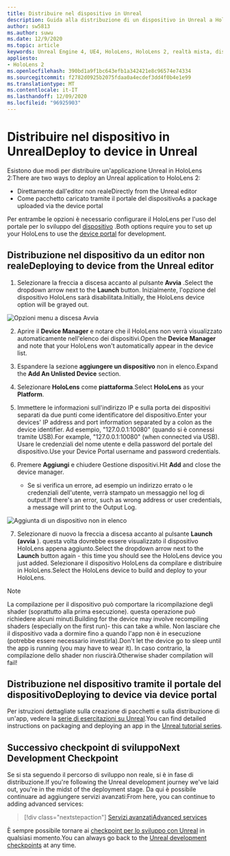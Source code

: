 ```yaml
---
title: Distribuire nel dispositivo in Unreal
description: Guida alla distribuzione di un dispositivo in Unreal a HoloLens 2
author: sw5813
ms.author: suwu
ms.date: 12/9/2020
ms.topic: article
keywords: Unreal Engine 4, UE4, HoloLens, HoloLens 2, realtà mista, distribuzione su dispositivo, PC, documentazione, auricolare realtà mista, headset di realtà mista di Windows, auricolare della realtà virtuale
appliesto:
- HoloLens 2
ms.openlocfilehash: 390bd1a9f1bc643efb1a342421e8c96574e74334
ms.sourcegitcommit: f2782d0925b2075fdaa0a4ecdef3dd4f0b4e1e99
ms.translationtype: MT
ms.contentlocale: it-IT
ms.lasthandoff: 12/09/2020
ms.locfileid: "96925903"
---
```

# <a name="deploy-to-device-in-unreal"></a><span data-ttu-id="d5d2a-104">Distribuire nel dispositivo in Unreal</span><span class="sxs-lookup"><span data-stu-id="d5d2a-104">Deploy to device in Unreal</span></span>

<span data-ttu-id="d5d2a-105">Esistono due modi per distribuire un'applicazione Unreal in HoloLens 2:</span><span class="sxs-lookup"><span data-stu-id="d5d2a-105">There are two ways to deploy an Unreal application to HoloLens 2:</span></span>
* <span data-ttu-id="d5d2a-106">Direttamente dall'editor non reale</span><span class="sxs-lookup"><span data-stu-id="d5d2a-106">Directly from the Unreal editor</span></span>
* <span data-ttu-id="d5d2a-107">Come pacchetto caricato tramite il portale del dispositivo</span><span class="sxs-lookup"><span data-stu-id="d5d2a-107">As a package uploaded via the device portal</span></span>

<span data-ttu-id="d5d2a-108">Per entrambe le opzioni è necessario configurare il HoloLens per l'uso del portale per lo sviluppo del [dispositivo](../platform-capabilities-and-apis/using-the-windows-device-portal.md) .</span><span class="sxs-lookup"><span data-stu-id="d5d2a-108">Both options require you to set up your HoloLens to use the [device portal](../platform-capabilities-and-apis/using-the-windows-device-portal.md) for development.</span></span>

## <a name="deploying-to-device-from-the-unreal-editor"></a><span data-ttu-id="d5d2a-109">Distribuzione nel dispositivo da un editor non reale</span><span class="sxs-lookup"><span data-stu-id="d5d2a-109">Deploying to device from the Unreal editor</span></span>

1. <span data-ttu-id="d5d2a-110">Selezionare la freccia a discesa accanto al pulsante **Avvia** .</span><span class="sxs-lookup"><span data-stu-id="d5d2a-110">Select the dropdown arrow next to the **Launch** button.</span></span> <span data-ttu-id="d5d2a-111">Inizialmente, l'opzione del dispositivo HoloLens sarà disabilitata.</span><span class="sxs-lookup"><span data-stu-id="d5d2a-111">Initially, the HoloLens device option will be grayed out.</span></span>

![Opzioni menu a discesa Avvia](images/unreal/launch-dropdown.png)

2. <span data-ttu-id="d5d2a-113">Aprire il **Device Manager** e notare che il HoloLens non verrà visualizzato automaticamente nell'elenco dei dispositivi.</span><span class="sxs-lookup"><span data-stu-id="d5d2a-113">Open the **Device Manager** and note that your HoloLens won't automatically appear in the device list.</span></span>

3. <span data-ttu-id="d5d2a-114">Espandere la sezione **aggiungere un dispositivo** non in elenco.</span><span class="sxs-lookup"><span data-stu-id="d5d2a-114">Expand the **Add An Unlisted Device** section.</span></span>

4. <span data-ttu-id="d5d2a-115">Selezionare **HoloLens** come **piattaforma**.</span><span class="sxs-lookup"><span data-stu-id="d5d2a-115">Select **HoloLens** as your **Platform**.</span></span>

5. <span data-ttu-id="d5d2a-116">Immettere le informazioni sull'indirizzo IP e sulla porta dei dispositivi separati da due punti come identificatore del dispositivo.</span><span class="sxs-lookup"><span data-stu-id="d5d2a-116">Enter your devices' IP address and port information separated by a colon as the device identifier.</span></span> <span data-ttu-id="d5d2a-117">Ad esempio, "127.0.0.1:10080" (quando si è connessi tramite USB).</span><span class="sxs-lookup"><span data-stu-id="d5d2a-117">For example, "127.0.0.1:10080" (when connected via USB).</span></span> <span data-ttu-id="d5d2a-118">Usare le credenziali del nome utente e della password del portale del dispositivo.</span><span class="sxs-lookup"><span data-stu-id="d5d2a-118">Use your Device Portal username and password credentials.</span></span>

6. <span data-ttu-id="d5d2a-119">Premere **Aggiungi** e chiudere Gestione dispositivi.</span><span class="sxs-lookup"><span data-stu-id="d5d2a-119">Hit **Add** and close the device manager.</span></span>
    * <span data-ttu-id="d5d2a-120">Se si verifica un errore, ad esempio un indirizzo errato o le credenziali dell'utente, verrà stampato un messaggio nel log di output.</span><span class="sxs-lookup"><span data-stu-id="d5d2a-120">If there's an error, such as wrong address or user credentials, a message will print to the Output Log.</span></span>

![Aggiunta di un dispositivo non in elenco](images/unreal/add-unlisted-device.png)

7. <span data-ttu-id="d5d2a-122">Selezionare di nuovo la freccia a discesa accanto al pulsante **Launch (avvia** ). questa volta dovrebbe essere visualizzato il dispositivo HoloLens appena aggiunto.</span><span class="sxs-lookup"><span data-stu-id="d5d2a-122">Select the dropdown arrow next to the **Launch** button again - this time you should see the HoloLens device you just added.</span></span> <span data-ttu-id="d5d2a-123">Selezionare il dispositivo HoloLens da compilare e distribuire in HoloLens.</span><span class="sxs-lookup"><span data-stu-id="d5d2a-123">Select the HoloLens device to build and deploy to your HoloLens.</span></span>

>[!NOTE]
><span data-ttu-id="d5d2a-124">La compilazione per il dispositivo può comportare la ricompilazione degli shader (soprattutto alla prima esecuzione). questa operazione può richiedere alcuni minuti.</span><span class="sxs-lookup"><span data-stu-id="d5d2a-124">Building for the device may involve recompiling shaders (especially on the first run)- this can take a while.</span></span> <span data-ttu-id="d5d2a-125">Non lasciare che il dispositivo vada a dormire fino a quando l'app non è in esecuzione (potrebbe essere necessario investirla).</span><span class="sxs-lookup"><span data-stu-id="d5d2a-125">Don't let the device go to sleep until the app is running (you may have to wear it).</span></span> <span data-ttu-id="d5d2a-126">In caso contrario, la compilazione dello shader non riuscirà.</span><span class="sxs-lookup"><span data-stu-id="d5d2a-126">Otherwise shader compilation will fail!</span></span>

## <a name="deploying-to-device-via-device-portal"></a><span data-ttu-id="d5d2a-127">Distribuzione nel dispositivo tramite il portale del dispositivo</span><span class="sxs-lookup"><span data-stu-id="d5d2a-127">Deploying to device via device portal</span></span>

<span data-ttu-id="d5d2a-128">Per istruzioni dettagliate sulla creazione di pacchetti e sulla distribuzione di un'app, vedere la [serie di esercitazioni su Unreal](tutorials/unreal-uxt-ch6.md#packaging-and-deploying-the-app-via-device-portal).</span><span class="sxs-lookup"><span data-stu-id="d5d2a-128">You can find detailed instructions on packaging and deploying an app in the [Unreal tutorial series](tutorials/unreal-uxt-ch6.md#packaging-and-deploying-the-app-via-device-portal).</span></span>

## <a name="next-development-checkpoint"></a><span data-ttu-id="d5d2a-129">Successivo checkpoint di sviluppo</span><span class="sxs-lookup"><span data-stu-id="d5d2a-129">Next Development Checkpoint</span></span>

<span data-ttu-id="d5d2a-130">Se si sta seguendo il percorso di sviluppo non reale, si è in fase di distribuzione.</span><span class="sxs-lookup"><span data-stu-id="d5d2a-130">If you're following the Unreal development journey we've laid out, you're in the midst of the deployment stage.</span></span> <span data-ttu-id="d5d2a-131">Da qui è possibile continuare ad aggiungere servizi avanzati:</span><span class="sxs-lookup"><span data-stu-id="d5d2a-131">From here, you can continue to adding advanced services:</span></span>

> [!div class="nextstepaction"]
> [<span data-ttu-id="d5d2a-132">Servizi avanzati</span><span class="sxs-lookup"><span data-stu-id="d5d2a-132">Advanced services</span></span>](unreal-development-overview.md#5-adding-services)

<span data-ttu-id="d5d2a-133">È sempre possibile tornare ai [checkpoint per lo sviluppo con Unreal](unreal-development-overview.md#4-streaming-and-deploying-to-a-device) in qualsiasi momento.</span><span class="sxs-lookup"><span data-stu-id="d5d2a-133">You can always go back to the [Unreal development checkpoints](unreal-development-overview.md#4-streaming-and-deploying-to-a-device) at any time.</span></span>
